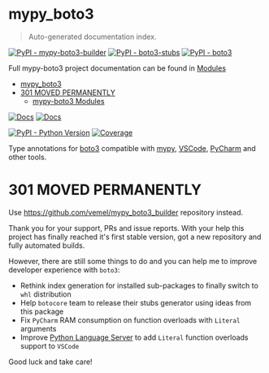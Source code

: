 # mypy_boto3

> Auto-generated documentation index.

[![PyPI - mypy-boto3-builder](https://img.shields.io/pypi/v/mypy-boto3-builder.svg?color=blue&label=mypy-boto3-builder)](https://pypi.org/project/mypy-boto3-builder)
[![PyPI - boto3-stubs](https://img.shields.io/pypi/v/boto3-stubs.svg?color=blue&label=boto3-stubs)](https://pypi.org/project/boto3-stubs)
[![PyPI - boto3](https://img.shields.io/pypi/v/boto3.svg?color=blue&label=boto3)](https://pypi.org/project/boto3)

Full mypy-boto3 project documentation can be found in [Modules](MODULES.md#mypy-boto3-modules)

- [mypy_boto3](#mypy_boto3)
- [301 MOVED PERMANENTLY](#301-moved-permanently)
  - [mypy-boto3 Modules](MODULES.md#mypy-boto3-modules)

[![Docs](https://img.shields.io/readthedocs/mypy-boto3-builder.svg?color=blue&label=Builder%20docs)](https://mypy-boto3-builder.readthedocs.io/)
[![Docs](https://img.shields.io/readthedocs/mypy-boto3-builder.svg?color=blue&label=boto3-stubs%20docs)](https://pypi.org/project/boto3-stubs/)

[![PyPI - Python Version](https://img.shields.io/pypi/pyversions/boto3-stubs.svg?color=blue)](https://pypi.org/project/boto3-stubs)
[![Coverage](https://img.shields.io/codecov/c/github/vemel/mypy_boto3_builder)](https://codecov.io/gh/vemel/mypy_boto3_builder)

Type annotations for [boto3](https://boto3.amazonaws.com/v1/documentation/api/latest/index.html) compatible with [mypy](https://github.com/python/mypy), [VSCode](https://code.visualstudio.com/), [PyCharm](https://www.jetbrains.com/pycharm/) and other tools.

# 301 MOVED PERMANENTLY

Use https://github.com/vemel/mypy_boto3_builder repository instead.

Thank you for your support, PRs and issue reports. With your help this project has
finally reached it's first stable version, got a new repository and fully automated builds.

However, there are still some things to do and you can help me to improve developer experience with `boto3`:

- Rethink index generation for installed sub-packages to finally switch to `whl` distribution
- Help `botocore` team to release their stubs generator using ideas from this package
- Fix `PyCharm` RAM consumption on function overloads with `Literal` arguments
- Improve [Python Language Server](https://github.com/microsoft/python-language-server)
  to add `Literal` function overloads support to `VSCode`

Good luck and take care!
